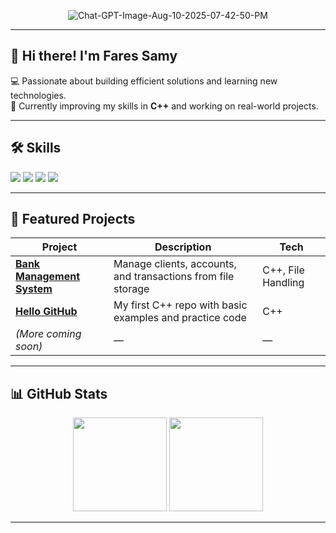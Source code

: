 
<p align="center">
  <img <a href="https://ibb.co/WW34Fb4x"><img src="https://i.ibb.co/zh5TbyTn/Chat-GPT-Image-Aug-10-2025-07-42-50-PM.png" alt="Chat-GPT-Image-Aug-10-2025-07-42-50-PM" border="0" /></a>
</p>

---

## 👋 Hi there! I'm **Fares Samy**
💻 Passionate about building efficient solutions and learning new technologies.  
🎯 Currently improving my skills in **C++** and working on real-world projects.

---

## 🛠 Skills
<p>
  <img src="https://img.shields.io/badge/C++-00599C?style=for-the-badge&logo=c%2B%2B&logoColor=white">
  <img src="https://img.shields.io/badge/GitHub-181717?style=for-the-badge&logo=github&logoColor=white">
  <img src="https://img.shields.io/badge/Problem%20Solving-orange?style=for-the-badge">
  <img src="https://img.shields.io/badge/OOP-4B8BBE?style=for-the-badge">
</p>

---

## 🚀 Featured Projects
| Project | Description | Tech |
|---------|-------------|------|
| [**Bank Management System**](https://github.com/FareSamy/Bank-Management-System) | Manage clients, accounts, and transactions from file storage | C++, File Handling |
| [**Hello GitHub**](https://github.com/FareSamy/HelloGitHub) | My first C++ repo with basic examples and practice code | C++ |
| *(More coming soon)* | — | — |

---

## 📊 GitHub Stats
<p align="center">
  <img src="https://github-readme-stats.vercel.app/api?username=FareSamy&show_icons=true&theme=tokyonight" height="150">
  <img src="https://github-readme-stats.vercel.app/api/top-langs/?username=FareSamy&layout=compact&theme=tokyonight" height="150">
</p>

---
